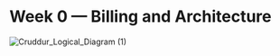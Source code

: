 # Week 0 — Billing and Architecture

![Cruddur_Logical_Diagram (1)](https://github.com/DLamarG/aws-bootcamp-crudder-2023/assets/128423443/647590e1-34cb-409f-b63e-438bce4a05ca)
